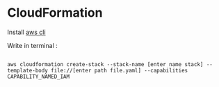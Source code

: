 # CloudFormation
Install [aws cli](https://docs.aws.amazon.com/cli/latest/userguide/getting-started-install.html)

Write in terminal :
```

aws cloudformation create-stack --stack-name [enter name stack] --template-body file://[enter path file.yaml] --capabilities CAPABILITY_NAMED_IAM

```

